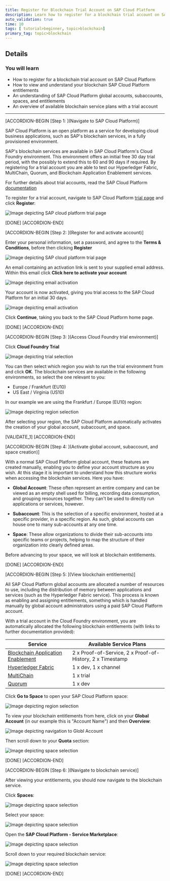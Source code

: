 ```yaml
---
title: Register for Blockchain Trial Account on SAP Cloud Platform
description: Learn how to register for a blockchain trial account on SAP Cloud Platform, giving you access to the Hyperledger Fabric, MultiChain, Quorum, and Blockchain Application Enablement services.
auto_validation: true
time: 10
tags: [ tutorial>beginner, topic>blockchain]
primary_tag: topic>blockchain
---
```


## Details
### You will learn
  - How to register for a blockchain trial account on SAP Cloud Platform
  - How to view and understand your blockchain SAP Cloud Platform entitlements
  - An understanding of SAP Cloud Platform global accounts, subaccounts, spaces, and entitlements
  - An overview of available blockchain service plans with a trial account

---

[ACCORDION-BEGIN [Step 1: ](Navigate to SAP Cloud Platform)]

SAP Cloud Platform is an open platform as a service for developing cloud business applications, such as SAP's blockchain services, in a fully provisioned environment.

SAP's blockchain services are available in SAP Cloud Platform's Cloud Foundry environment. This environment offers an initial free 30 day trial period, with the possibly to extend this to 60 and 90 days if required. By registering for a trial account you are able to test our Hyperledger Fabric, MultiChain, Quorum, and Blockchain Application Enablement services.

For further details about trial accounts, read the SAP Cloud Platform [documentation](https://help.sap.com/viewer/65de2977205c403bbc107264b8eccf4b/Cloud/en-US/8ed4a705efa0431b910056c0acdbf377.html#046f127f2a614438b616ccfc575fdb16.html)

To register for a trial account, navigate to SAP Cloud Platform [trial page](https://account.hanatrial.ondemand.com/#/home/welcome) and click **Register**:

![Image depicting SAP cloud platform trial page](01--TrialPage.png)

[DONE]
[ACCORDION-END]

[ACCORDION-BEGIN [Step 2: ](Register for and activate account)]

Enter your personal information, set a password, and agree to the **Terms & Conditions**, before then clicking **Register**

![Image depicting SAP cloud platform trial page](02--Register.png)

An email containing an activation link is sent to your supplied email address. Within this email click **Click here to activate your account**

![Image depicting email activation](04--EmailActivate.png)

Your account is now activated, giving you trial access to the SAP Cloud Platform for an initial 30 days.

![Image depicting email activation](05--AccountActivated.png)

Click **Continue**, taking you back to the SAP Cloud Platform home page.

[DONE]
[ACCORDION-END]


[ACCORDION-BEGIN [Step 3: ](Access Cloud Foundry trial environment)]

Click **Cloud Foundry Trial**

![Image depicting trial selection](06--Trial.png)

You can then select which region you wish to run the trial environment from and click **OK**. The blockchain services are available in the following environments, so select the one relevant to you:

- Europe / Frankfurt (EU10)
- US East / Virginia (US10)

In our example we are using the Frankfurt / Europe (EU10) region:

![Image depicting region selection](07--Region.png)

After selecting your region, the SAP Cloud Platform automatically activates the creation of your global account, subaccount, and space.

[VALIDATE_1]
[ACCORDION-END]

[ACCORDION-BEGIN [Step 4: ](Activate global account, subaccount, and space creation)]

With a normal SAP Cloud Platform global account, these features are created manually, enabling you to define your account structure as you wish. At this stage it is important to understand how this structure works when accessing the blockchain services. Here you have:

- **Global Account**: These often represent an entire company and can be viewed as an empty shell used for billing, recording data consumption, and grouping resources together. They can't be used to directly run applications or services, however.

- **Subaccount**: This is the selection of a specific environment, hosted at a specific provider, in a specific region. As such, global accounts can house one to many sub-accounts at any one time.

- **Space**: These allow organizations to divide their sub-accounts into specific teams or projects, helping to map the structure of their organization into clearly defined areas.

Before advancing to your space, we will look at blockchain entitlements.

[DONE]
[ACCORDION-END]

[ACCORDION-BEGIN [Step 5: ](View blockchain entitlements)]

All SAP Cloud Platform global accounts are allocated a number of resources to use, including the distribution of memory between applications and services (such as the Hyperledger Fabric service). This process is known as enabling and assigning entitlements, something which is handled manually by global account administrators using a paid SAP Cloud Platform account.

With a trial account in the Cloud Foundry environment, you are automatically allocated the following blockchain entitlements (with links to further documentation provided):

| Service  | Available Service Plans   |
|---|---|
| [Blockchain Application Enablement](https://help.sap.com/viewer/p/BLOCKCHAIN_APPLICATION_ENABLEMENT)  | 2 x  Proof-of-Service, 2 x Proof-of-History, 2 x Timestamp  |
| [Hyperledger Fabric](https://help.sap.com/viewer/2280c19ea8414e4f8d85d272e97e5a08/BLOCKCHAIN/en-US)  | 1 x dev, 1 x channel |
| [MultiChain](https://help.sap.com/viewer/15cb4580694c4d119793f0d3e9b8a32b/BLOCKCHAIN/en-US/0183c6479c47427ab6257bd37ab8bee3.html)  | 1 x trial |
| [Quorum](https://help.sap.com/viewer/91bdd2defc9a469694b0b508b5c8c32f/BLOCKCHAIN/en-US) | 1 x dev |

Click **Go to Space** to open your SAP Cloud Platform space:

![Image depicting region selection](08--Info.png)

To view your blockchain entitlements from here, click on your **Global Account** (in our example this is "Account Name") and then **Overview**:

![Image depicting navigation to Globl Account](10--Navigate.png)

Then scroll down to your **Quota** section:

![Image depicting space selection](09--SpaceEntitlements.png)

[DONE]
[ACCORDION-END]

[ACCORDION-BEGIN [Step 6: ](Navigate to blockchain service)]

After viewing your entitlements, you should now navigate to the blockchain service.

Click **Spaces**:

![Image depicting space selection](11--Spaces.png)

Select your space:

![Image depicting space selection](12--Spaces.png)

Open the **SAP Cloud Platform - Service Marketplace**:

![Image depicting space selection](13--Spaces.png)

Scroll down to your required blockchain service:

![Image depicting space selection](14--Spaces.png)

[DONE]
[ACCORDION-END]
